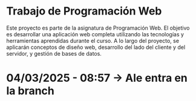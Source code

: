 # Trabajo de Programación Web

Este proyecto es parte de la asignatura de Programación Web. El objetivo es desarrollar una aplicación web completa utilizando las tecnologías y herramientas aprendidas durante el curso. A lo largo del proyecto, se aplicarán conceptos de diseño web, desarrollo del lado del cliente y del servidor, y gestión de bases de datos.

# 04/03/2025 - 08:57 -> Ale entra en la branch